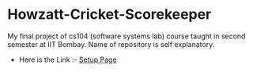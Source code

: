 # Howzatt-Cricket-Scorekeeper
My final project of cs104 (software systems lab) course taught in second semester at IIT Bombay. 
Name of repository is self explanatory. 

- Here is the Link :- [Setup Page](https://prashantdlp.github.io/Howzatt-Cricket-Scorekeeper/setup_page/setup.html)
